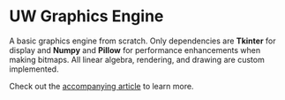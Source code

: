 # UW Graphics Engine
A basic graphics engine from scratch. Only dependencies are **Tkinter** for display and  **Numpy** and **Pillow** for performance enhancements when making bitmaps. All linear algebra, rendering, and drawing are custom implemented.

Check out the [accompanying article](https://medium.com/@kaeden.wile/python-graphics-engine-2971e902da16) to learn more.
